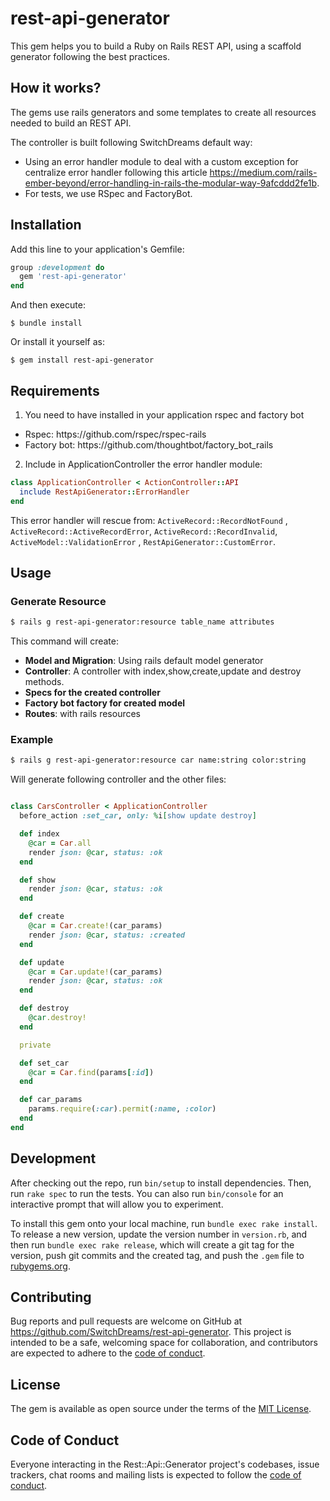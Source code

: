 # rest-api-generator

This gem helps you to build a Ruby on Rails REST API, using a scaffold generator following the best practices.

## How it works?

The gems use rails generators and some templates to create all resources needed to build an REST API.

The controller is built following SwitchDreams default way:

- Using an error handler module to deal with a custom exception for centralize error handler following
  this article https://medium.com/rails-ember-beyond/error-handling-in-rails-the-modular-way-9afcddd2fe1b.
- For tests, we use RSpec and FactoryBot.

## Installation

Add this line to your application's Gemfile:

```ruby
group :development do
  gem 'rest-api-generator'
end
```

And then execute:

    $ bundle install

Or install it yourself as:

    $ gem install rest-api-generator

## Requirements

1. You need to have installed in your application rspec and factory bot

<ul>
  <li>Rspec: https://github.com/rspec/rspec-rails</li>
  <li>Factory bot: https://github.com/thoughtbot/factory_bot_rails</li>
</ul>

2. Include in ApplicationController the error handler module:

```ruby
class ApplicationController < ActionController::API
  include RestApiGenerator::ErrorHandler
end
```

This error handler will rescue from: `ActiveRecord::RecordNotFound`
, `ActiveRecord::ActiveRecordError`, `ActiveRecord::RecordInvalid`, `ActiveModel::ValidationError`
, `RestApiGenerator::CustomError`.

## Usage

### Generate Resource

```bash
$ rails g rest-api-generator:resource table_name attributes
```

This command will create:

- **Model and Migration**: Using rails default model generator
- **Controller**: A controller with index,show,create,update and destroy methods.
- **Specs for the created controller**
- **Factory bot factory for created model**
- **Routes**: with rails resources

### Example

```bash
$ rails g rest-api-generator:resource car name:string color:string
```

Will generate following controller and the other files:

```ruby

class CarsController < ApplicationController
  before_action :set_car, only: %i[show update destroy]

  def index
    @car = Car.all
    render json: @car, status: :ok
  end

  def show
    render json: @car, status: :ok
  end

  def create
    @car = Car.create!(car_params)
    render json: @car, status: :created
  end

  def update
    @car = Car.update!(car_params)
    render json: @car, status: :ok
  end

  def destroy
    @car.destroy!
  end

  private

  def set_car
    @car = Car.find(params[:id])
  end

  def car_params
    params.require(:car).permit(:name, :color)
  end
end

```

## Development

After checking out the repo, run `bin/setup` to install dependencies. Then, run `rake spec` to run the tests. You can
also run `bin/console` for an interactive prompt that will allow you to experiment.

To install this gem onto your local machine, run `bundle exec rake install`. To release a new version, update the
version number in `version.rb`, and then run `bundle exec rake release`, which will create a git tag for the version,
push git commits and the created tag, and push the `.gem` file to [rubygems.org](https://rubygems.org).

## Contributing

Bug reports and pull requests are welcome on GitHub at https://github.com/SwitchDreams/rest-api-generator. This project
is intended to be a safe, welcoming space for collaboration, and contributors are expected to adhere to
the [code of conduct](https://github.com/SwitchDreams/rest-api-generator/blob/master/CODE_OF_CONDUCT.md).

## License

The gem is available as open source under the terms of the [MIT License](https://opensource.org/licenses/MIT).

## Code of Conduct

Everyone interacting in the Rest::Api::Generator project's codebases, issue trackers, chat rooms and mailing lists is
expected to follow
the [code of conduct](https://github.com/[USERNAME]/rest-api-generator/blob/master/CODE_OF_CONDUCT.md).
